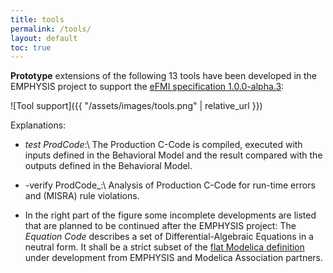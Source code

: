 ```yaml
---
title: tools
permalink: /tools/
layout: default
toc: true
---
```


**Prototype** extensions of the following 13 tools have been developed in the EMPHYSIS project to support
the [eFMI specification 1.0.0-alpha.3](https://emphysis.github.io/pages/downloads/efmi_specification_1.0.0-alpha.3.html):

![Tool support]({{ "/assets/images/tools.png" | relative_url }})

Explanations:

- _test ProdCode_:\\
  The Production C-Code is compiled, executed with inputs defined in the
  Behavioral Model and the result compared with the outputs defined in the Behavioral Model.

- -verify ProdCode_:\\
  Analysis of Production C-Code for run-time errors and (MISRA) rule violations.
  
- In the right part of the figure some incomplete developments are listed that
  are planned to be continued after the EMPHYSIS project:
  The _Equation Code_ describes a set of Differential-Algebraic Equations in a
  neutral form. It shall be a strict subset of the [flat Modelica definition](https://github.com/modelica/ModelicaSpecification/blob/MCP/0031/RationaleMCP/0031/ReadMe.md)
  under development from EMPHYSIS and Modelica Association partners.

